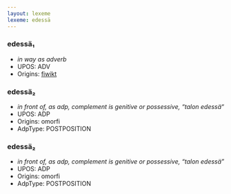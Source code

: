 ```yaml
---
layout: lexeme
lexeme: edessä
---
```


###  edessä₁

* _in way as adverb_
* UPOS:  ADV
* Origins: [fiwikt](https://fi.wiktionary.org/wiki/edessä) 


###  edessä₂

* _in front of, as adp, complement is genitive or possessive, “talon edessä“_
* UPOS:  ADP
* Origins: omorfi 
* AdpType:  POSTPOSITION


###  edessä₂

* _in front of, as adp, complement is genitive or possessive, “talon edessä”_
* UPOS:  ADP
* Origins: omorfi 
* AdpType:  POSTPOSITION

